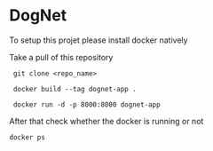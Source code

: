 # DogNet

To setup this projet please install docker natively

Take a pull of this repository

<code> git clone <repo_name> </code>

<code> docker build --tag dognet-app . </code>

<code> docker run -d -p 8000:8000 dognet-app </code>


After that check whether the docker is running or not

```
docker ps
```
